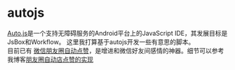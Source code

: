 # autojs
[Auto.js](https://github.com/hyb1996/Auto.js)是一个支持无障碍服务的Android平台上的JavaScript IDE，其发展目标是JsBox和Workflow。 这里我打算基于autojs开发一些有意思的脚本。     
目前已有 [微信朋友圈自动点赞](https://github.com/xindoo/autojs/blob/master/Wechat%20moment%20automatically%20click%20like.js)，是增进和微信好友间感情的神器。细节可以参考我博客[朋友圈自动店点赞的实现](https://xindoo.blog.csdn.net/article/details/88374664)

